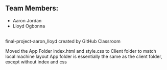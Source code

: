 <h2>Team Members:</h2>
<ul>
  <li>Aaron Jordan</li>
  <li>Lloyd Ogbonna</li>
</ul>
<br>
final-project-aaron_lloyd created by GitHub Classroom

Moved the App Folder index.html and style.css to Client folder to match local machine layout 
App folder is essentially the same as the client folder, except without index and css 
